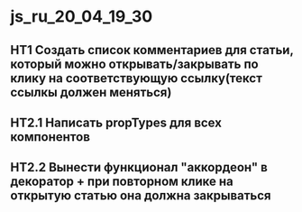 # js_ru_20_04_19_30

## HT1 Создать список комментариев для статьи, который можно открывать/закрывать по клику на соответствующую ссылку(текст ссылкы должен меняться)

## HT2.1 Написать propTypes для всех компонентов
## HT2.2 Вынести функционал "аккордеон" в декоратор + при повторном клике на открытую статью она должна закрываться